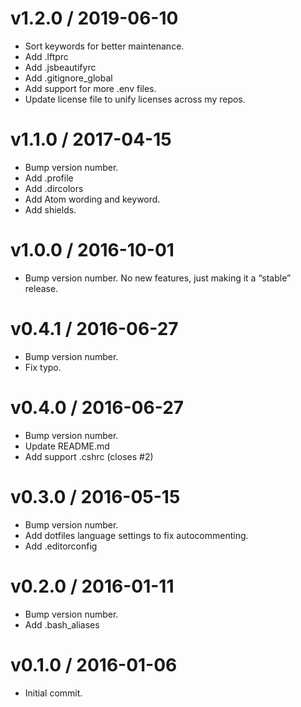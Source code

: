v1.2.0 / 2019-06-10
===================

* Sort keywords for better maintenance.
* Add .lftprc
* Add .jsbeautifyrc
* Add .gitignore_global
* Add support for more .env files.
* Update license file to unify licenses across my repos.

v1.1.0 / 2017-04-15
===================

* Bump version number.
* Add .profile
* Add .dircolors
* Add Atom wording and keyword.
* Add shields.

v1.0.0 / 2016-10-01
===================

* Bump version number. No new features, just making it a “stable” release.

v0.4.1 / 2016-06-27
===================

* Bump version number.
* Fix typo.

v0.4.0 / 2016-06-27
===================

* Bump version number.
* Update README.md
* Add support .cshrc (closes #2)

v0.3.0 / 2016-05-15
===================

* Bump version number.
* Add dotfiles language settings to fix autocommenting.
* Add .editorconfig

v0.2.0 / 2016-01-11
===================

* Bump version number.
* Add .bash_aliases

v0.1.0 / 2016-01-06
===================

* Initial commit.

